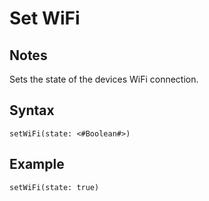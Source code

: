 # Set WiFi
## Notes
Sets the state of the devices WiFi connection.
## Syntax
```
setWiFi(state: <#Boolean#>)
```
## Example
```
setWiFi(state: true)
```